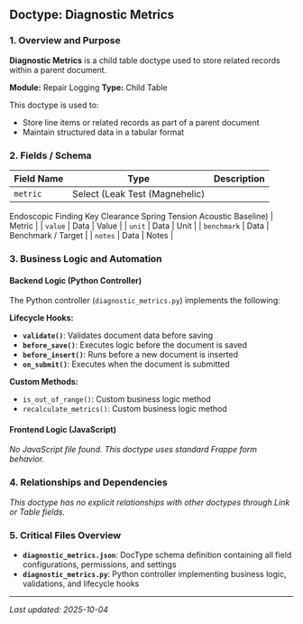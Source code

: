 ## Doctype: Diagnostic Metrics

### 1. Overview and Purpose

**Diagnostic Metrics** is a child table doctype used to store related records within a parent document.

**Module:** Repair Logging
**Type:** Child Table

This doctype is used to:
- Store line items or related records as part of a parent document
- Maintain structured data in a tabular format

### 2. Fields / Schema

| Field Name | Type | Description |
|------------|------|-------------|
| `metric` | Select (Leak Test (Magnehelic)
Endoscopic Finding
Key Clearance
Spring Tension
Acoustic Baseline) | Metric |
| `value` | Data | Value |
| `unit` | Data | Unit |
| `benchmark` | Data | Benchmark / Target |
| `notes` | Data | Notes |

### 3. Business Logic and Automation

#### Backend Logic (Python Controller)

The Python controller (`diagnostic_metrics.py`) implements the following:

**Lifecycle Hooks:**
- **`validate()`**: Validates document data before saving
- **`before_save()`**: Executes logic before the document is saved
- **`before_insert()`**: Runs before a new document is inserted
- **`on_submit()`**: Executes when the document is submitted

**Custom Methods:**
- `is_out_of_range()`: Custom business logic method
- `recalculate_metrics()`: Custom business logic method

#### Frontend Logic (JavaScript)

*No JavaScript file found. This doctype uses standard Frappe form behavior.*

### 4. Relationships and Dependencies

*This doctype has no explicit relationships with other doctypes through Link or Table fields.*

### 5. Critical Files Overview

- **`diagnostic_metrics.json`**: DocType schema definition containing all field configurations, permissions, and settings
- **`diagnostic_metrics.py`**: Python controller implementing business logic, validations, and lifecycle hooks

---

*Last updated: 2025-10-04*
